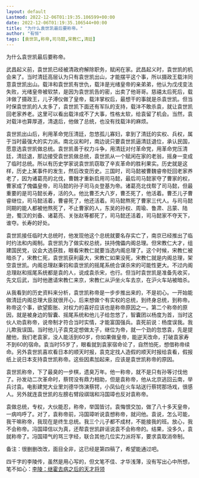 ```yaml
---
layout: default
Lastmod: 2022-12-06T01:19:35.106599+00:00
date: 2022-12-06T01:19:35.106544+00:00
title: "为什么袁世凯最后要称帝。"
author: "有恒"
tags: [袁世凯,称帝,司马懿,宋教仁,清廷]
---
```


为什么袁世凯最后要称帝。

武昌起义前，袁世凯已经被清政府解除职务，赋闲在家。武昌起义时，袁世凯的机会来了。当时清廷高层认为只有袁世凯出山，才能摆平这个事，所以摄政王载沣同意袁世凯出山。载沣和袁世凯有世仇，载沣是光绪皇帝的亲弟弟，他认为戊戌变法失败，光绪皇帝被软禁，是因为袁世凯告的密，出卖了他哥哥。慈禧太后死后，载沣做了摄政王，儿子溥仪做了皇帝，载沣掌权后，最想干的事就是杀袁世凯。但当时保袁世凯的人太多了，袁世凯下面还有军队的支持，载沣不敢杀袁，就让袁世凯回老家养老。这里可以看出载沣成不了大事，性格太软，给袁留了机会。当然，袁对载沣也算厚道，清退后，他做了总统，也没有找载沣的麻烦。  

袁世凯出山后，利用革命党压清廷，忽悠孤儿寡妇，拿到了清廷的实权、兵权，属于当时最强大的实力派。南北议和时，南边说只要袁世凯逼清廷退位，承认民国，愿意选袁世凯做总统。袁世凯善于权力斗争，用清廷对付革命党，用革命党压清廷，清廷退，那边接受袁世凯做总统，袁世凯从一个赋闲在家的老翁，摇身一变成了临时总统。所以有历史学家说袁世凯窃取了辛亥革命的胜利果实。历史就是这样，历史上某事件的发生，然后改变历史。三国时，司马懿被曹魏睿帝贬回老家养老了，因为诸葛亮的北伐，曹魏才重新启用司马懿，最后司马懿家夺了曹家的权，曹家成了傀儡皇帝，司马懿的孙子司马炎登基为帝。诸葛亮北伐帮了司马懿，但最重要的是司马懿长寿，活的久。他比曹丕大八岁，曹丕死了，他活着。曹丕儿子曹睿继位，司马懿活着，曹睿死了，他还活着。司马懿熬死了曹家三代人。与司马懿同期的能人都被他熬死了，不止曹家的人，东吴的孙权、周瑜、鲁肃、吕蒙、陆逊，蜀汉的刘备、诸葛亮、关张赵等都死了，司马懿还活着，司马懿家不夺天下，谁夺。长寿的好处。

袁世凯接任临时大总统时，他发现他这个总统就要名存实亡了，南京已经推出了临时约法和内阁制。袁世凯为了做实权总统，扶持傀儡内阁总理。但宋教仁大才，组建国民党，议会大选获胜，眼看宋教仁就要当选内阁总理了。这个时候，宋教仁被暗杀了，宋教仁死，袁世凯获利最大，宋教仁如果没死，宋教仁就是内阁总理，架空袁世凯。内阁总理赵秉钧和袁世凯的摇尾系统合谋杀宋的可能性更大。不过内阁总理赵和摇尾系统都是袁的人，说成袁杀宋，也行。但当时袁世凯是准备先收买，先文后武，当时他邀请宋教仁来京，宋教仁从沪坐火车去京，在沪火车站被暗杀。

从我看到的历史资料来分析，袁世凯称帝是一步步推出来的，不是初心。一开始能做清廷内阁总理大臣就很开心，后来想做个有实权的总统，到终身总统，到称帝。称帝这个事，欲望膨胀、对权力的喜好应该也是称帝原因之一。第二个称帝的原因，就是被身边的智囊、摇尾系统和他儿子给忽悠了，智囊团以杨度为首，当时这伙人劝袁称帝，说帝制才符合当时实情，才能富国强兵。袁死前说：杨度误我。我儿欺我误国。当时他儿子袁克定想做太子，继位为帝，就一个劲的忽悠袁，先是提醒他，我们老袁家，没人能活到60岁，你如果做皇帝，能逆天改命，打破袁家寿不到60的宿命。袁当时55岁了，眼看就到袁家宿命论了，自然怕死，想借称帝续命。另外袁世凯喜欢看日本的顺天时报，袁克定找人造假的顺天时报给袁看，假报纸上说日本支持袁世凯称帝。这些因素加起来，应该是袁世凯称帝的原因。  

袁世凯称帝，下了最臭的一步棋，遗臭万年。他一称帝，就不是只有孙等讨伐他了。孙发动二次革命时，蔡锷没有鼎力相助，但是袁称帝，他从北京逃回云南，举兵讨袁。电影建党大业里刘德华饰演蔡锷，小凤仙在火车站送行蔡锷那场戏，很感人。另外就连袁世凯的左膀右臂段祺瑞和冯国璋也反对袁称帝。

袁做总统，专权，大伙能忍，称帝，举国皆讨。袁悔恨交加，做了八十多天皇帝，一病呜呼了。对了，袁称帝前，冯国璋听说袁想称帝，就问他。袁说，怎么可能，我干嘛称帝，我现在是终生总统。我三个儿子都不成材，不能接我的班。放心，我不会称帝。冯国璋信以为真，还帮袁世凯辟谣说袁不会称帝的。结果，没多久，袁就称帝了。冯国璋气的骂三字经，联合其他几位实力派将军，要求袁取消帝制。

备注：很删删改改，面目全非，这已经是第四稿了，希望能通过吧。

四千字的李陵传，虽然是用心写的，但文笔不佳、才华浅薄，没有写出心中所想，笔不如心：[李陵：继霍去病之后的天才将领](http://mp.weixin.qq.com/s?__biz=MzU1Nzc4Nzk1OQ==&mid=2247484279&idx=1&sn=75fb97d69221c6847b5554755dc0b972&chksm=fc313d2fcb46b4398425d988730d43025f29b684b8245b39fa6779ab1dcf7b966f70e629366b&scene=21#wechat_redirect)

